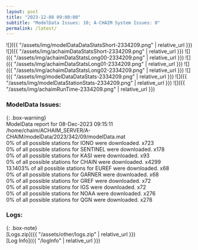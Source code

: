 ```yaml
---
layout: post
title: "2023-12-08 09:00:00"
subtitle: "ModelData Issues: 10; A-CHAIM System Issues: 0"
permalink: /latest/
---
```


![]({{ "/assets/img/modelDataDataStatsShort-2334209.png" | relative_url }})
![]({{ "/assets/img/achaimDataStatsShort-2334209.png" | relative_url }})
![]({{ "/assets/img/achaimDataStatsLong00-2334209.png" | relative_url }})
![]({{ "/assets/img/achaimDataStatsLong01-2334209.png" | relative_url }})
![]({{ "/assets/img/achaimDataStatsLong02-2334209.png" | relative_url }})
![]({{ "/assets/img/modelDataDataStats-2334209.png" | relative_url }})
![]({{ "/assets/img/modelDataStationStats-2334209.png" | relative_url }})
![]({{ "/assets/img/achaimRunTime-2334209.png" | relative_url }})


### ModelData Issues:  
  
{: .box-warning}  
 ModelData report for 08-Dec-2023 09:15:11   
 /home/chaim/ACHAIM_SERVER/A-CHAIM/modelData/2023/342/09/modelData.mat   
 0% of all possible stations for IONO were downloaded. x723   
 0% of all possible stations for SENTINEL were downloaded. x178   
 0% of all possible stations for KASI were downloaded. x93   
 0% of all possible stations for CHAIN were downloaded. x4299   
 13.1403% of all possible stations for EUREF were downloaded. x68   
 0% of all possible stations for GARNER were downloaded. x68   
 0% of all possible stations for GREF were downloaded. x72   
 0% of all possible stations for IGS were downloaded. x72   
 0% of all possible stations for NOAA were downloaded. x276   
 0% of all possible stations for QGN were downloaded. x278   
  


### Logs:  
  
{: .box-note}  
[Logs.zip]({{ "/assets/other/logs.zip" | relative_url }})  
[Log Info]({{ "/logInfo" | relative_url }})  
